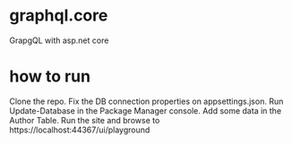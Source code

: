 # graphql.core
GrapgQL with asp.net core

# how to run
Clone the repo.
Fix the DB connection properties on appsettings.json.
Run Update-Database in the Package Manager console.
Add some data in the Author Table.
Run the site and browse to https://localhost:44367/ui/playground

